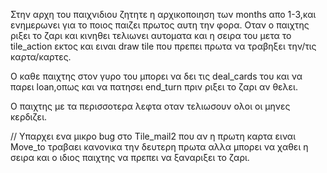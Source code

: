 Στην αρχη του παιχνιδιου ζητητε η αρχικοποιηση των months
απο 1-3,και ενημερωνει για το ποιος παιζει πρωτος αυτη την
φορα. 
Οταν ο παιχτης ριξει το ζαρι και κινηθει τελιωνει αυτοματα
και η σειρα του μετα το tile_action εκτος και ειναι draw tile
που πρεπει πρωτα να τραβηξει την/τις καρτα/καρτες.

Ο καθε παιχτης στον γυρο του μπορει να δει τις deal_cards 
του και να παρει loan,οπως και να πατησει end_turn πριν 
ριξει το ζαρι αν θελει.

Ο παιχτης με τα περισσοτερα λεφτα οταν τελιωσουν ολοι οι
μηνες κερδιζει.

// Υπαρχει ενα μικρο bug στο Tile_mail2 που αν η πρωτη
καρτα ειναι Move_to τραβαει κανονικα την δευτερη πρωτα
αλλα μπορει να χαθει η σειρα και ο ιδιος παιχτης να 
πρεπει να ξαναριξει το ζαρι.
